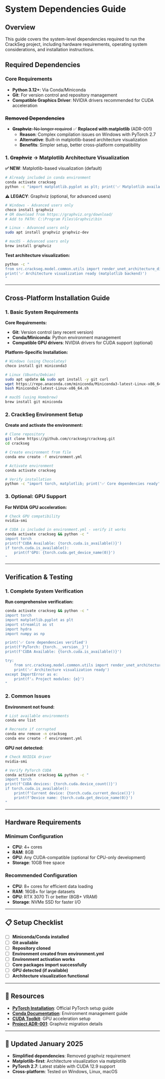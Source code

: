 # System Dependencies Guide

## Overview

This guide covers the system-level dependencies required to run the CrackSeg project, including
hardware requirements, operating system considerations, and installation instructions.

## Required Dependencies

### Core Requirements

- **Python 3.12+**: Via Conda/Miniconda
- **Git**: For version control and repository management
- **Compatible Graphics Driver**: NVIDIA drivers recommended for CUDA acceleration

### ~~Removed Dependencies~~

- ~~**Graphviz**: No longer required~~ ✅ **Replaced with matplotlib** (ADR-001)
  - **Reason**: Complex compilation issues on Windows with PyTorch 2.7
  - **Alternative**: Built-in matplotlib-based architecture visualization
  - **Benefits**: Simpler setup, better cross-platform compatibility

### 1. ~~Graphviz~~ → **Matplotlib Architecture Visualization**

**✅ NEW**: Matplotlib-based visualization (default)

```bash
# Already included in conda environment
conda activate crackseg
python -c "import matplotlib.pyplot as plt; print('✅ Matplotlib available')"
```

**⚠️ LEGACY**: Graphviz (optional, for advanced users)

```bash
# Windows - Advanced users only
choco install graphviz
# OR download from https://graphviz.org/download/
# Add to PATH: C:\Program Files\Graphviz\bin

# Linux - Advanced users only
sudo apt install graphviz graphviz-dev

# macOS - Advanced users only
brew install graphviz
```

**Test architecture visualization:**

```bash
python -c "
from src.crackseg.model.common.utils import render_unet_architecture_diagram
print('✅ Architecture visualization ready (matplotlib backend)')
"
```

---

## Cross-Platform Installation Guide

### 1. Basic System Requirements

**Core Requirements:**

- **Git**: Version control (any recent version)
- **Conda/Miniconda**: Python environment management
- **Compatible GPU drivers**: NVIDIA drivers for CUDA support (optional)

**Platform-Specific Installation:**

```bash
# Windows (using Chocolatey)
choco install git miniconda3

# Linux (Ubuntu/Debian)
sudo apt update && sudo apt install -y git curl
wget https://repo.anaconda.com/miniconda/Miniconda3-latest-Linux-x86_64.sh
bash Miniconda3-latest-Linux-x86_64.sh

# macOS (using Homebrew)
brew install git miniconda
```

### 2. CrackSeg Environment Setup

**Create and activate the environment:**

```bash
# Clone repository
git clone https://github.com/crackseg/crackseg.git
cd crackseg

# Create environment from file
conda env create -f environment.yml

# Activate environment
conda activate crackseg

# Verify installation
python -c "import torch, matplotlib; print('✅ Core dependencies ready')"
```

### 3. Optional: GPU Support

**For NVIDIA GPU acceleration:**

```bash
# Check GPU compatibility
nvidia-smi

# CUDA is included in environment.yml - verify it works
conda activate crackseg && python -c "
import torch
print(f'CUDA Available: {torch.cuda.is_available()}')
if torch.cuda.is_available():
    print(f'GPU: {torch.cuda.get_device_name(0)}')
"
```

---

## Verification & Testing

### 1. Complete System Verification

**Run comprehensive verification:**

```bash
conda activate crackseg && python -c "
import torch
import matplotlib.pyplot as plt
import streamlit as st
import hydra
import numpy as np

print('✅ Core dependencies verified')
print(f'PyTorch: {torch.__version__}')
print(f'CUDA Available: {torch.cuda.is_available()}')

try:
    from src.crackseg.model.common.utils import render_unet_architecture_diagram
    print('✅ Architecture visualization ready')
except ImportError as e:
    print(f'⚠️ Project modules: {e}')
"
```

### 2. Common Issues

**Environment not found:**

```bash
# List available environments
conda env list

# Recreate if corrupted
conda env remove -n crackseg
conda env create -f environment.yml
```

**GPU not detected:**

```bash
# Check NVIDIA driver
nvidia-smi

# Verify PyTorch CUDA
conda activate crackseg && python -c "
import torch
print(f'CUDA devices: {torch.cuda.device_count()}')
if torch.cuda.is_available():
    print(f'Current device: {torch.cuda.current_device()}')
    print(f'Device name: {torch.cuda.get_device_name(0)}')
"
```

---

## Hardware Requirements

### Minimum Configuration

- **CPU**: 4+ cores
- **RAM**: 8GB
- **GPU**: Any CUDA-compatible (optional for CPU-only development)
- **Storage**: 10GB free space

### Recommended Configuration

- **CPU**: 8+ cores for efficient data loading
- **RAM**: 16GB+ for large datasets
- **GPU**: RTX 3070 Ti or better (8GB+ VRAM)
- **Storage**: NVMe SSD for faster I/O

---

## 📋 Setup Checklist

- [ ] **Miniconda/Conda installed**
- [ ] **Git available**
- [ ] **Repository cloned**
- [ ] **Environment created from environment.yml**
- [ ] **Environment activation works**
- [ ] **Core packages import successfully**
- [ ] **GPU detected (if available)**
- [ ] **Architecture visualization functional**

---

## 🔗 Resources

- **[PyTorch Installation](https://pytorch.org/get-started/locally/)**: Official PyTorch setup guide
- **[Conda Documentation](https://docs.conda.io/en/latest/)**: Environment management guide
- **[CUDA Toolkit](https://developer.nvidia.com/cuda-downloads)**: GPU acceleration setup
- **[Project ADR-001](architectural_decisions.md#adr-001)**: Graphviz migration details

---

## 📝 Updated January 2025

- **Simplified dependencies**: Removed graphviz requirement
- **Matplotlib-first**: Architecture visualization via matplotlib
- **PyTorch 2.7**: Latest stable with CUDA 12.9 support
- **Cross-platform**: Tested on Windows, Linux, macOS
